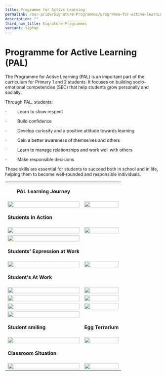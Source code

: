 ```yaml
---
title: Programme for Active Learning
permalink: /our-pride/Signature-Programmes/programme-for-active-learning/
description: ""
third_nav_title: Signature Programmes
variant: tiptap
---
```

<h1>Programme for Active Learning&nbsp; (PAL)</h1>
<p>The Programme for Active Learning (PAL) is an important part of the curriculum
for Primary 1 and 2 students. It focuses on building socio-emotional competencies
(SEC) that help students grow personally and socially.</p>
<p>Through PAL, students:</p>
<p>·&nbsp;&nbsp;&nbsp;&nbsp;&nbsp;&nbsp;&nbsp;&nbsp; Learn to show respect</p>
<p>·&nbsp;&nbsp;&nbsp;&nbsp;&nbsp;&nbsp;&nbsp;&nbsp; Build confidence</p>
<p>·&nbsp;&nbsp;&nbsp;&nbsp;&nbsp;&nbsp;&nbsp;&nbsp; Develop curiosity and
a positive attitude towards learning</p>
<p>·&nbsp;&nbsp;&nbsp;&nbsp;&nbsp;&nbsp;&nbsp;&nbsp; Gain a better awareness
of themselves and others</p>
<p>·&nbsp;&nbsp;&nbsp;&nbsp;&nbsp;&nbsp;&nbsp;&nbsp; Learn to manage relationships
and work well with others</p>
<p>·&nbsp;&nbsp;&nbsp;&nbsp;&nbsp;&nbsp;&nbsp;&nbsp; Make responsible decisions</p>
<p>These skills are essential for students to succeed both in school and
in life, helping them to become well-rounded and responsible individuals.</p>
<table style="minWidth: 50px">
<colgroup>
<col>
<col>
</colgroup>
<tbody>
<tr>
<th rowspan="1" colspan="1">
<p>PAL Learning Journey</p>
</th>
<th rowspan="1" colspan="1">
<p></p>
</th>
</tr>
<tr>
<td rowspan="1" colspan="1">
<div class="isomer-image-wrapper">
<img style="width: 100%" height="auto" width="100%" alt="" src="/images/Signature Programmes/PAL Photos/1__PAL_Learning_Journey.jpg">
</div>
</td>
<td rowspan="1" colspan="1">
<div class="isomer-image-wrapper">
<img style="width: 100%" height="auto" width="100%" alt="" src="/images/Signature Programmes/PAL Photos/6__PAL_Learning_Journey.jpg">
</div>
</td>
</tr>
<tr>
<td rowspan="1" colspan="1">
<p><strong>Students in Action</strong>
</p>
</td>
<td rowspan="1" colspan="1">
<p></p>
</td>
</tr>
<tr>
<td rowspan="1" colspan="1">
<div class="isomer-image-wrapper">
<img style="width: 100%" height="auto" width="100%" alt="" src="/images/Signature Programmes/PAL Photos/3__PAL_Students_in_Action.jpg">
</div>
</td>
<td rowspan="1" colspan="1">
<div class="isomer-image-wrapper">
<img style="width: 100%" height="auto" width="100%" alt="" src="/images/Signature Programmes/PAL Photos/5__PAL_Students_in_Action.jpg">
</div>
</td>
</tr>
<tr>
<td rowspan="1" colspan="1">
<div class="isomer-image-wrapper">
<img style="width: 100%" height="auto" width="100%" alt="" src="/images/Signature Programmes/PAL Photos/4__PAL_Students_in_Action.jpg">
</div>
</td>
<td rowspan="1" colspan="1">
<p></p>
</td>
</tr>
<tr>
<td rowspan="1" colspan="1">
<p><strong>Students' Expression at Work</strong>
</p>
</td>
<td rowspan="1" colspan="1">
<p></p>
</td>
</tr>
<tr>
<td rowspan="1" colspan="1">
<div class="isomer-image-wrapper">
<img style="width: 100%" height="auto" width="100%" alt="" src="/images/Signature Programmes/PAL Photos/2__PAL_Students__Expression_at_Work.jpg">
</div>
</td>
<td rowspan="1" colspan="1">
<div class="isomer-image-wrapper">
<img style="width: 100%" height="auto" width="100%" alt="" src="/images/Signature Programmes/PAL Photos/7__PAL_Students__Expression_at_Work.jpg">
</div>
</td>
</tr>
<tr>
<td rowspan="1" colspan="1">
<p><strong>Student's At Work</strong>
</p>
</td>
<td rowspan="1" colspan="1">
<p></p>
</td>
</tr>
<tr>
<td rowspan="1" colspan="1">
<div class="isomer-image-wrapper">
<img style="width: 100%" height="auto" width="100%" alt="" src="/images/Signature Programmes/PAL Photos/8__PAL_Students_at_Work.jpg">
</div>
</td>
<td rowspan="1" colspan="1">
<div class="isomer-image-wrapper">
<img style="width: 100%" height="auto" width="100%" alt="" src="/images/Signature Programmes/PAL Photos/9__PAL_Students_at_Work.jpg">
</div>
</td>
</tr>
<tr>
<td rowspan="1" colspan="1">
<div class="isomer-image-wrapper">
<img style="width: 100%" height="auto" width="100%" alt="" src="/images/Signature Programmes/PAL Photos/10__PAL_Students_at_Work.jpg">
</div>
</td>
<td rowspan="1" colspan="1">
<div class="isomer-image-wrapper">
<img style="width: 100%" height="auto" width="100%" alt="" src="/images/Signature Programmes/PAL Photos/18__PAL_Students_at_Work.jpg">
</div>
</td>
</tr>
<tr>
<td rowspan="1" colspan="1">
<div class="isomer-image-wrapper">
<img style="width: 100%" height="auto" width="100%" alt="" src="/images/Signature Programmes/PAL Photos/13__PAL_Students_at_Work.jpg">
</div>
</td>
<td rowspan="1" colspan="1">
<div class="isomer-image-wrapper">
<img style="width: 100%" height="auto" width="100%" alt="" src="/images/Signature Programmes/PAL Photos/11__PAL_Students_at_Work.jpg">
</div>
</td>
</tr>
<tr>
<td rowspan="1" colspan="1">
<div class="isomer-image-wrapper">
<img style="width: 100%" height="auto" width="100%" alt="" src="/images/Signature Programmes/PAL Photos/16__PAL_Students_at_Work.jpg">
</div>
</td>
<td rowspan="1" colspan="1">
<p></p>
</td>
</tr>
<tr>
<td rowspan="1" colspan="1">
<p><strong>Student smiling</strong>
</p>
</td>
<td rowspan="1" colspan="1">
<p><strong>Egg Terrarium</strong>
</p>
</td>
</tr>
<tr>
<td rowspan="1" colspan="1">
<div class="isomer-image-wrapper">
<img style="width: 100%" height="auto" width="100%" alt="" src="/images/Signature Programmes/PAL Photos/12__PAL_Student_smiling.jpg">
</div>
</td>
<td rowspan="1" colspan="1">
<div class="isomer-image-wrapper">
<img style="width: 100%" height="auto" width="100%" alt="" src="/images/Signature Programmes/PAL Photos/14__PAL_Egg_Terrarium.jpg">
</div>
</td>
</tr>
<tr>
<td rowspan="1" colspan="1">
<p><strong>Classroom Situation</strong>
</p>
</td>
<td rowspan="1" colspan="1">
<p></p>
</td>
</tr>
<tr>
<td rowspan="1" colspan="1">
<div class="isomer-image-wrapper">
<img style="width: 100%" height="auto" width="100%" alt="" src="/images/Signature Programmes/PAL Photos/15__PAL_Classroom_Situation.jpg">
</div>
</td>
<td rowspan="1" colspan="1">
<div class="isomer-image-wrapper">
<img style="width: 100%" height="auto" width="100%" alt="" src="/images/Signature Programmes/PAL Photos/17__PAL_Classroom_Situation.jpg">
</div>
</td>
</tr>
</tbody>
</table>
<p></p>